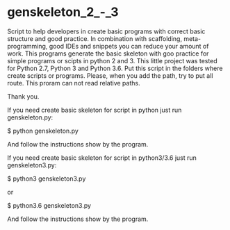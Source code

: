# genskeleton_2_-_3

Script to help developers in create basic programs with correct basic structure and good practice.
In combination with scaffolding, meta-programming, good IDEs and snippets you can reduce your amount of work.
This programs generate the basic skeleton with goo practice for simple programs or scipts in python 2 and 3.
This little project was tested for Python 2.7, Python 3 and Python 3.6. Put this script in the folders where create scripts or programs. Please, when you add the path, try to put all route. This proram can not read relative paths.

Thank you.

If you need create basic skeleton for script in python just run genskeleton.py:

$ python genskeleton.py

And follow the instructions show by the program.

If you need create basic skeleton for script in python3/3.6 just run genskeleton3.py:

$ python3 genskeleton3.py

or

$ python3.6 genskeleton3.py

And follow the instructions show by the program.
